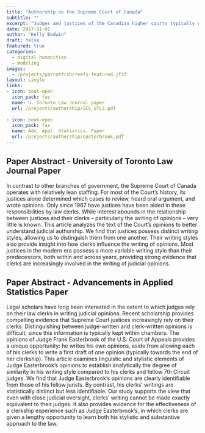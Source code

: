 ```yaml
---
title: "Authorship on the Supreme Court of Canada"
subtitle: ""
excerpt: "Judges and justices of the Canadian higher courts typically employ clerks to aid in their opinion writing.  This work studies whether statistical methods can identify which justices relied more heavily on their clerks.  A related work attempted to identify clerk-authored papers from among the work of a single judge."
date: 2017-01-01
author: "Kelly Bodwin"
draft: false
featured: true
categories:
  - digital humanities
  - modeling
images:
  - /projects/parrotfish/reefs-featured.jfif
layout: single
links:
- icon: book-open
  icon_pack: fas
  name: U. Toronto Law Journal paper
  url: /projects/authorship/SCC_UTLJ.pdf
  
- icon: book-open
  icon_pack: fas
  name: Adv. Appl. Statistics. Paper
  url: /projects/authorship/easterbrook.pdf
---
```


## Paper Abstract - University of Toronto Law Journal Paper

In contrast to other branches of government, the Supreme Court of
Canada operates with relatively lean staffing. For most of the Court’s
history, its justices alone determined which cases to review, heard oral
argument, and wrote opinions. Only since 1967 have justices have been
aided in these responsibilities by law clerks. While interest abounds in the
relationship between justices and their clerks – particularly the writing of
opinions – very little is known. This article analyzes the text of the
Court’s opinions to better understand judicial authorship. We find that
justices possess distinct writing styles, allowing us to distinguish them
from one another. Their writing styles also provide insight into how
clerks influence the writing of opinions. Most justices in the modern era
possess a more variable writing style than their predecessors, both within
and across years, providing strong evidence that clerks are increasingly
involved in the writing of judicial opinions.

## Paper Abstract - Advancements in Applied Statistics Paper

Legal scholars have long been interested in the extent to which judges rely
on their law clerks in writing judicial opinions. Recent scholarship provides
compelling evidence that Supreme Court justices increasingly rely on their
clerks. Distinguishing between judge-written and clerk-written opinions is difficult, since this information is typically kept within chambers. The opinions
of Judge Frank Easterbrook of the U.S. Court of Appeals provides a unique
opportunity: he writes his own opinions, aside from allowing each of his clerks
to write a first draft of one opinion (typically towards the end of her clerkship).
This article examines linguistic and stylistic elements of Judge Easterbrook’s
opinions to establish analytically the degree of similarity in his writing style
compared to his clerks and fellow 7th Circuit judges. We find that Judge Easterbrook’s opinions are clearly identifiable from those of his fellow jurists. By
contrast, his clerks’ writings are statistically distinct but less identifiable. Our
study supports the view that even with close judicial oversight, clerks’ writing
cannot be made exactly equivalent to their judges. It also provides evidence
for the effectiveness of a clerkship experience such as Judge Easterbrook’s, in
which clerks are given a lengthy opportunity to learn both his stylistic and
substantive approach to the law.